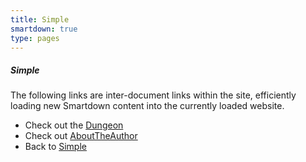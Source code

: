 ```yaml
---
title: Simple
smartdown: true
type: pages
---
```


##### Simple

The following links are inter-document links within the site, efficiently loading new Smartdown content into the currently loaded website.

- Check out the [Dungeon](:@rawpages/DungeonGameStarter)
- Check out [AboutTheAuthor](:@rawpages/AboutTheAuthorSmartdown)
- Back to [Simple](:@rawpages/Simple)
